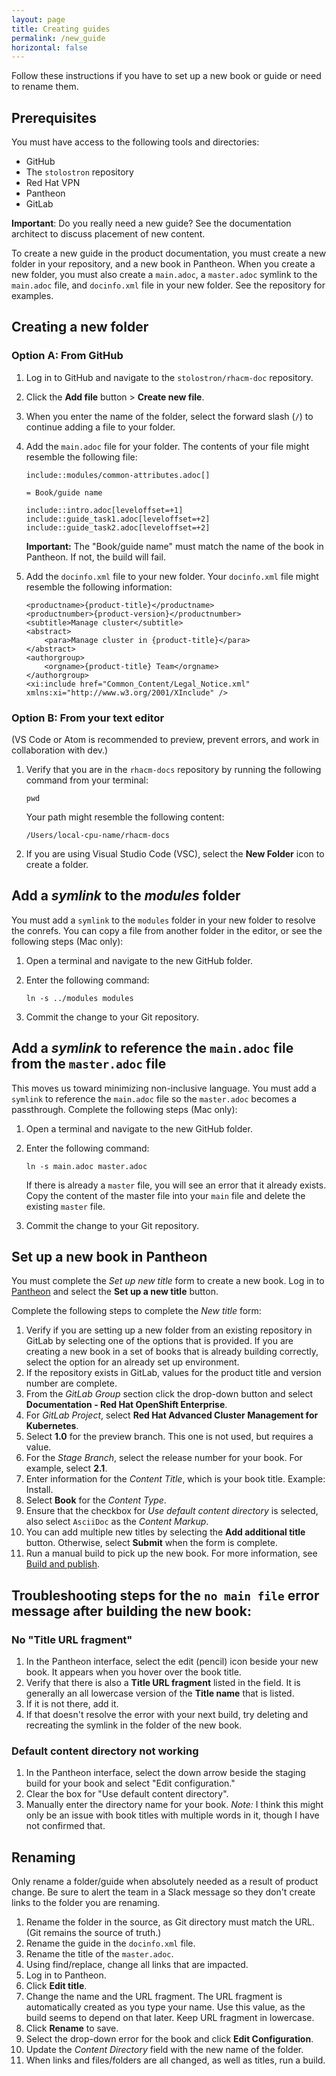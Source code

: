 ```yaml
---
layout: page
title: Creating guides
permalink: /new_guide
horizontal: false
---
```


Follow these instructions if you have to set up a new book or guide or need to rename them.

## Prerequisites

You must have access to the following tools and directories:

* GitHub
* The `stolostron` repository
* Red Hat VPN
* Pantheon
* GitLab

**Important**: Do you really need a new guide? See the documentation architect to discuss placement of new content.

To create a new guide in the product documentation, you must create a new folder in your repository, and a new book in Pantheon. When you create a new folder, you must also create a `main.adoc`, a `master.adoc` symlink to the `main.adoc` file, and `docinfo.xml` file in your new folder. See the repository for examples. 

## Creating a new folder 

### Option A: From GitHub

1. Log in to GitHub and navigate to the `stolostron/rhacm-doc` repository. 
2. Click the **Add file** button > **Create new file**. 
3. When you enter the name of the folder, select the forward slash (`/`) to continue adding a file to your folder. 
4. Add the `main.adoc` file for your folder. The contents of your file might resemble the following file:

   ```
   include::modules/common-attributes.adoc[]

   = Book/guide name

   include::intro.adoc[leveloffset=+1]
   include::guide_task1.adoc[leveloffset=+2]
   include::guide_task2.adoc[leveloffset=+2]
   ```
   
   **Important:** The "Book/guide name" must match the name of the book in Pantheon. If not, the build will fail.

5. Add the `docinfo.xml` file to your new folder. Your `docinfo.xml` file might resemble the following information:

   ```
   <productname>{product-title}</productname>
   <productnumber>{product-version}</productnumber>
   <subtitle>Manage cluster</subtitle>
   <abstract>
       <para>Manage cluster in {product-title}</para>
   </abstract>
   <authorgroup>
       <orgname>{product-title} Team</orgname>
   </authorgroup>
   <xi:include href="Common_Content/Legal_Notice.xml" xmlns:xi="http://www.w3.org/2001/XInclude" />
   ```

### Option B: From your text editor
(VS Code or Atom is recommended to preview, prevent errors, and work in collaboration with dev.)

1. Verify that you are in the `rhacm-docs` repository by running the following command from your terminal:
   
   ```
   pwd
   ```
   
   Your path might resemble the following content:
   
   ```
   /Users/local-cpu-name/rhacm-docs
   ```
   
2. If you are using Visual Studio Code (VSC), select the **New Folder** icon to create a folder. 

## Add a _symlink_ to the _modules_ folder 

You must add a `symlink` to the `modules` folder in your new folder to resolve the conrefs. You can copy a file from another folder in the editor, or see the following steps (Mac only):

1. Open a terminal and navigate to the new GitHub folder.

2. Enter the following command:
   ```
   ln -s ../modules modules
   ```
   
3. Commit the change to your Git repository.

## Add a _symlink_ to reference the `main.adoc` file from the `master.adoc` file 

This moves us toward minimizing non-inclusive language. You must add a `symlink` to reference the `main.adoc` file so the `master.adoc` becomes a passthrough. Complete the following steps (Mac only):

1. Open a terminal and navigate to the new GitHub folder.

2. Enter the following command:
   ```
   ln -s main.adoc master.adoc
   ```
   
   If there is already a `master` file, you will see an error that it already exists. Copy the content of the master file into your `main` file and delete the existing `master` file.  
   
3. Commit the change to your Git repository.

## Set up a new book in Pantheon

You must complete the _Set up new title_ form to create a new book. Log in to [Pantheon](https://pantheon.int.us-west.aws.prod.paas.redhat.com/#/titles/red_hat_advanced_cluster_management_for_kubernetes) and select the **Set up a new title** button. 

Complete the following steps to complete the _New title_ form:
   
   1. Verify if you are setting up a new folder from an existing repository in GitLab by selecting one of the options that is provided. If you are creating a new book in a set of books that is already building correctly, select the option for an already set up environment. 
   2. If the repository exists in GitLab, values for the product title and version number are complete.
   3. From the _GitLab Group_ section click the drop-down button and select **Documentation - Red Hat OpenShift Enterprise**.
   4. For _GitLab Project_, select **Red Hat Advanced Cluster Management for Kubernetes**.
   5. Select **1.0** for the preview branch. This one is not used, but requires a value. 
   6. For the _Stage Branch_, select the release number for your book. For example, select **2.1**.
   7. Enter information for the *Content Title*, which is your book title. Example: Install.
   8. Select **Book** for the _Content Type_.
   9. Ensure that the checkbox for _Use default content directory_ is selected, also select `AsciiDoc` as the _Content Markup_.
   10. You can add multiple new titles by selecting the **Add additional title** button. Otherwise, select **Submit** when the form is complete. 
   11. Run a manual build to pick up the new book. For more information, see [Build and publish](arch_builds.md#build-and-publish).

## Troubleshooting steps for the `no main file` error message after building the new book:
    
### No "Title URL fragment"
   1. In the Pantheon interface, select the edit (pencil) icon beside your new book. It appears when you hover over the book title. 
   2. Verify that there is also a **Title URL fragment** listed in the field. It is generally an all lowercase version of the **Title name** that is listed.
   3. If it is not there, add it.
   4. If that doesn't resolve the error with your next build, try deleting and recreating the symlink in the folder of the new book. 

### Default content directory not working 
   1. In the Pantheon interface, select the down arrow beside the staging build for your book and select "Edit configuration."
   2. Clear the box for "Use default content directory".
   3. Manually enter the directory name for your book.
*Note:* I think this might only be an issue with book titles with multiple words in it, though I have not confirmed that. 

## Renaming 

Only rename a folder/guide when absolutely needed as a result of product change. Be sure to alert the team in a Slack message so they don't create links to the folder you are renaming.

   1. Rename the folder in the source, as Git directory must match the URL. (Git remains the source of truth.)
   2. Rename the guide in the `docinfo.xml` file.
   3. Rename the title of the `master.adoc`.
   4. Using find/replace, change all links that are impacted.
   5. Log in to Pantheon.
   6. Click **Edit title**.
   7. Change the name and the URL fragment. The URL fragment is automatically created as you type your name. Use this value, as the build seems to depend on that later. Keep URL fragment in lowercase.
   8. Click **Rename** to save.
   9. Select the drop-down error for the book and click **Edit Configuration**.
   10. Update the _Content Directory_ field with the new name of the folder.
   11. When links and files/folders are all changed, as well as titles, run a build.
   

